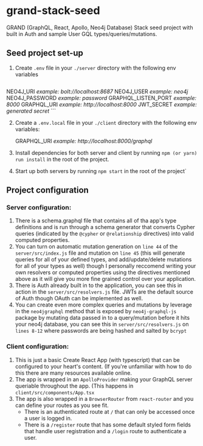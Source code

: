 
# grand-stack-seed
GRAND (GraphQL, React, Apollo, Neo4j Database) Stack seed project with built in Auth and sample User GQL types/queries/mutations.

## Seed project set-up

 

 1. Create `.env` file in your `./server` directory with the following env variables

    ```
NEO4J_URI *example: bolt://localhost:8687*
    NEO4J_USER *example: neo4j*
    NEO4J_PASSWORD *example: password*
    GRAPHQL_LISTEN_PORT *example: 8000*
    GRAPHQL_URI *example: http://localhost:8000*
    JWT_SECRET *example: generated secret*
    ```
 
 2. Create a `.env.local` file in your `./client` directory with the following env variables:

    GRAPHQL_URI *example: http://localhost:8000/graphql*

2. Install dependencies for both server and client by running `npm (or yarn) run install` in the root of the project.
3. Start up both servers by running `npm start` in the root of the project`

## Project configuration

 ### Server configuration:
 

 1. There is a schema.graphql file that contains all of tha app's type definitions and is run through a schema generator that converts Cypher queries (indicated by the `@cypher` or `@relationship` directives) into valid computed properties.
 2. You can turn on automatic mutation generation on `line 44` of the `server/src/index.js` file and mutation on  `line 45` (this will generate queries for all of your defined types, and add/update/delete mutations for all of your types as well) though I personally reccomend writing your own resolvers or computed properties using the directives mentioned above as it will give you more fine grained control over your application.
 3. There is Auth already built in to the application, you can see this in action in the `server/src/resolvers.js` file. JWTs are the default source of Auth though OAuth can be implemented as well.
 4. You can create even more complex queries and mutations by leverage in the `neo4jgraphql` method that is exposed by `neo4j-graphql-js` package by mutating data passed in to a query/mutation before it hits your neo4j database, you can see this in `server/src/resolvers.js` on `lines 8-12` where passwords are being hashed and salted by `bcrypt`

### Client configuration:

 1. This is just a basic Create React App (with typescript) that can be configured to your heart's content. (If you're unfamiliar with how to do this there are many resources available online.
 2. The app is wrapped in an `ApolloProvider` making your GraphQL server queriable throughout the app. (This happens in `client/src/components/App.tsx`
 3. The app is also wrapped in a `BrowserRouter` from `react-router` and you can define your routes as you see fit.
	 - There is an authenticated route at `/` that can only be accessed once a user is logged in.
	 - There is a `/register` route that has some default styled form fields that handle user registration and a `/login` route to authenticate a user.
